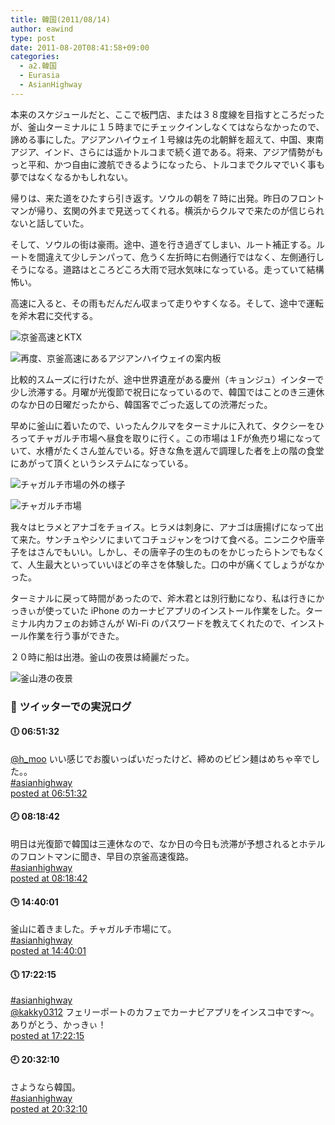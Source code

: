 ```yaml
---
title: 韓国(2011/08/14)
author: eawind
type: post
date: 2011-08-20T08:41:58+09:00
categories:
  - a2.韓国
  - Eurasia
  - AsianHighway
---
```

本来のスケジュールだと、ここで板門店、または３８度線を目指すところだったが、釜山ターミナルに１５時までにチェックインしなくてはならなかったので、諦める事にした。アジアンハイウェイ１号線は先の北朝鮮を超えて、中国、東南アジア、インド、さらには遥かトルコまで続く道である。将来、アジア情勢がもっと平和、かつ自由に渡航できるようになったら、トルコまでクルマでいく事も夢ではなくなるかもしれない。

帰りは、来た道をひたすら引き返す。ソウルの朝を７時に出発。昨日のフロントマンが帰り、玄関の外まで見送ってくれる。横浜からクルマで来たのが信じられないと話していた。

そして、ソウルの街は豪雨。途中、道を行き過ぎてしまい、ルート補正する。ルートを間違えて少しテンパって、危うく左折時に右側通行ではなく、左側通行しそうになる。道路はところどころ大雨で冠水気味になっている。走っていて結構怖い。

高速に入ると、その雨もだんだん収まって走りやすくなる。そして、途中で運転を斧木君に交代する。

![京釜高速とKTX](/img/2011/08/CIMG17501.jpg)

![再度、京釜高速にあるアジアンハイウェイの案内板](/img/2011/08/CIMG17511.jpg)

比較的スムーズに行けたが、途中世界遺産がある慶州（キョンジュ）インターで少し渋滞する。月曜が光復節で祝日になっているので、韓国ではことのき三連休のなか日の日曜だったから、韓国客でごった返しての渋滞だった。

早めに釜山に着いたので、いったんクルマをターミナルに入れて、タクシーをひろってチャガルチ市場へ昼食を取りに行く。この市場は１Fが魚売り場になっていて、水槽がたくさん並んでいる。好きな魚を選んで調理した者を上の階の食堂にあがって頂くというシステムになっている。

![チャガルチ市場の外の様子](/img/2011/08/CIMG17571.jpg)

![チャガルチ市場](/img/2011/08/CIMG17551.jpg)

我々はヒラメとアナゴをチョイス。ヒラメは刺身に、アナゴは唐揚げになって出て来た。サンチュやシソにまいてコチュジャンをつけて食べる。ニンニクや唐辛子をはさんでもいい。しかし、その唐辛子の生のものをかじったらトンでもなくて、人生最大といっていいほどの辛さを体験した。口の中が痛くてしょうがなかった。

ターミナルに戻って時間があったので、斧木君とは別行動になり、私は行きにかっきぃが使っていた iPhone のカーナビアプリのインストール作業をした。ターミナル内カフェのお姉さんが Wi-Fi のパスワードを教えてくれたので、インストール作業を行う事ができた。

２０時に船は出港。釜山の夜景は綺麗だった。

![釜山港の夜景](/img/2011/08/CIMG17631.jpg)

### 📡 **ツイッターでの実況ログ**

#### 🕕 **06:51:32**  
[@h_moo](http://twitter.com/h_moo) いい感じでお腹いっぱいだったけど、締めのビビン麺はめちゃ辛でした。。  
[#asianhighway](http://twitter.com/search?q=%23asianhighway)  
[posted at 06:51:32](http://twitter.com/eawind/status/102497541656031232)

#### 🕗 **08:18:42**  
明日は光復節で韓国は三連休なので、なか日の今日も渋滞が予想されるとホテルのフロントマンに聞き、早目の京釜高速復路。  
[#asianhighway](http://twitter.com/search?q=%23asianhighway)  
[posted at 08:18:42](http://twitter.com/eawind/status/102519476288892928)

#### 🕒 **14:40:01**  
釜山に着きました。チャガルチ市場にて。  
[#asianhighway](http://twitter.com/search?q=%23asianhighway)  
[posted at 14:40:01](http://twitter.com/eawind/status/102615438084669440)

#### 🕔 **17:22:15**  
[#asianhighway](http://twitter.com/search?q=%23asianhighway)  
[@kakky0312](http://twitter.com/kakky0312) フェリーポートのカフェでカーナビアプリをインスコ中です〜。ありがとう、かっきぃ！  
[posted at 17:22:15](http://twitter.com/eawind/status/102656266207379456)

#### 🕘 **20:32:10**  
さようなら韓国。  
[#asianhighway](http://twitter.com/search?q=%23asianhighway)  
[posted at 20:32:10](http://twitter.com/eawind/status/102704059034779648)
